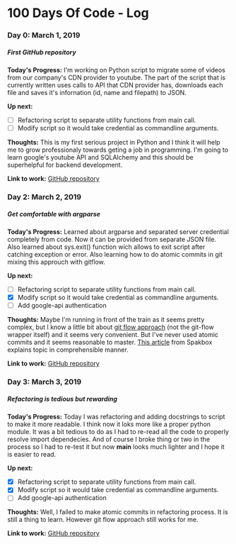 # 100 Days Of Code - Log

### Day 0: March 1, 2019
##### First GitHub repository

**Today's Progress:** I'm working on Python script to migrate some of videos from our company's CDN provider to youtube. The part of the script that is currently written uses calls to API that CDN provider has, downloads each file and saves it's infornation (id, name and filepath) to JSON.

**Up next:**  
- [ ] Refactoring script to separate utility functions from main call.
- [ ] Modify script so it would take credential as commandline arguments.
              
**Thoughts:** This is my first serious project in Python and I think it will help me to grow professionaly towards geting a job in programming. I'm going to learn google's youtube API and SQLAlchemy and this should be superhelpful for backend development.

**Link to work:** [GitHub repository](https://github.com/Orithil/ep-migrate)

### Day 2: March 2, 2019
##### Get comfortable with argparse

**Today's Progress:** Learned about argparse and separated server credential completely from code. Now it can be provided from separate JSON file. Also learned about sys.exit() function wich allows to exit script after catching exception or error. Also learning how to do atomic commits in git mixing this approuch with gitflow. 

**Up next:**  
- [ ] Refactoring script to separate utility functions from main call.
- [x] Modify script so it would take credential as commandline arguments.
- [ ] Add google-api authentication

**Thoughts:** Maybe I'm running in front of the train as it seems pretty complex, but I know a little bit about [git flow approach](https://nvie.com/posts/a-successful-git-branching-model/) (not the git-flow wrapper itself) and it seems very convenient. But I've never used atomic commits and it seems reasonable to master. [This article](https://seesparkbox.com/foundry/atomic_commits_with_git) from Spakbox explains topic in comprehensible manner.

**Link to work:** [GitHub repository](https://github.com/Orithil/ep-migrate)

### Day 3: March 3, 2019
##### Refactoring is tedious but rewarding

**Today's Progress:** Today I was refactoring and adding docstrings to script to make it more readable. I think now it loks more like a proper python module. It was a bit tedious to do as I had to re-read all the code to properly resolve import dependecies. And of course I broke thing or two in the process so I had to re-test it but now __main__ looks much lighter and I hope it is easier to read.

**Up next:**  

- [x] Refactoring script to separate utility functions from main call.
- [x] Modify script so it would take credential as commandline arguments.
- [ ] Add google-api authentication

**Thoughts:** Well, I failed to make atomic commits in refactoring process. It is still a thing to learn. However git flow approach still works for me. 

**Link to work:** [GitHub repository](https://github.com/Orithil/ep-migrate)
